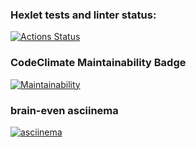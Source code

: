 ### Hexlet tests and linter status:
[![Actions Status](https://github.com/aralts/php-project-45/actions/workflows/hexlet-check.yml/badge.svg)](https://github.com/aralts/php-project-45/actions)

### CodeClimate Maintainability Badge
[![Maintainability](https://api.codeclimate.com/v1/badges/4db2e9098154db45f759/maintainability)](https://codeclimate.com/github/aralts/php-project-45/maintainability)

### brain-even asciinema
[![asciinema](https://asciinema.org/a/yKY1HaQKjXTyXtxJ5ZneYbQPt)](https://asciinema.org/a/yKY1HaQKjXTyXtxJ5ZneYbQPt)